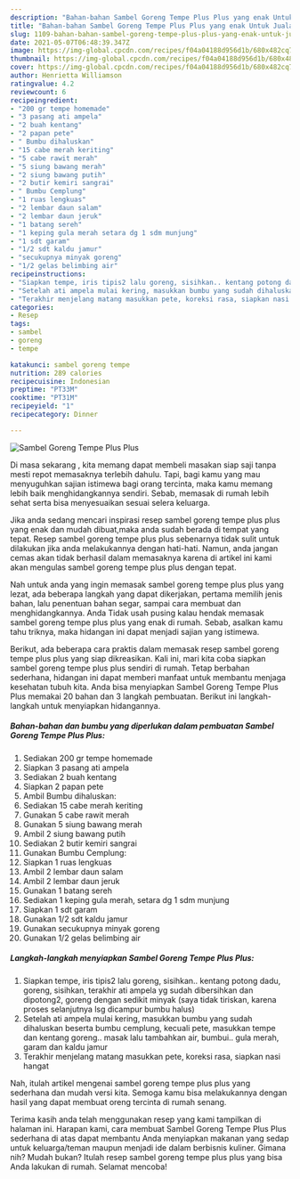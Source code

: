 ```yaml
---
description: "Bahan-bahan Sambel Goreng Tempe Plus Plus yang enak Untuk Jualan"
title: "Bahan-bahan Sambel Goreng Tempe Plus Plus yang enak Untuk Jualan"
slug: 1109-bahan-bahan-sambel-goreng-tempe-plus-plus-yang-enak-untuk-jualan
date: 2021-05-07T06:48:39.347Z
image: https://img-global.cpcdn.com/recipes/f04a04188d956d1b/680x482cq70/sambel-goreng-tempe-plus-plus-foto-resep-utama.jpg
thumbnail: https://img-global.cpcdn.com/recipes/f04a04188d956d1b/680x482cq70/sambel-goreng-tempe-plus-plus-foto-resep-utama.jpg
cover: https://img-global.cpcdn.com/recipes/f04a04188d956d1b/680x482cq70/sambel-goreng-tempe-plus-plus-foto-resep-utama.jpg
author: Henrietta Williamson
ratingvalue: 4.2
reviewcount: 6
recipeingredient:
- "200 gr tempe homemade"
- "3 pasang ati ampela"
- "2 buah kentang"
- "2 papan pete"
- " Bumbu dihaluskan"
- "15 cabe merah keriting"
- "5 cabe rawit merah"
- "5 siung bawang merah"
- "2 siung bawang putih"
- "2 butir kemiri sangrai"
- " Bumbu Cemplung"
- "1 ruas lengkuas"
- "2 lembar daun salam"
- "2 lembar daun jeruk"
- "1 batang sereh"
- "1 keping gula merah setara dg 1 sdm munjung"
- "1 sdt garam"
- "1/2 sdt kaldu jamur"
- "secukupnya minyak goreng"
- "1/2 gelas belimbing air"
recipeinstructions:
- "Siapkan tempe, iris tipis2 lalu goreng, sisihkan.. kentang potong dadu, goreng, sisihkan, terakhir ati ampela yg sudah dibersihkan dan dipotong2, goreng dengan sedikit minyak (saya tidak tiriskan, karena proses selanjutnya lsg dicampur bumbu halus)"
- "Setelah ati ampela mulai kering, masukkan bumbu yang sudah dihaluskan beserta bumbu cemplung, kecuali pete, masukkan tempe dan kentang goreng.. masak lalu tambahkan air, bumbui.. gula merah, garam dan kaldu jamur"
- "Terakhir menjelang matang masukkan pete, koreksi rasa, siapkan nasi hangat"
categories:
- Resep
tags:
- sambel
- goreng
- tempe

katakunci: sambel goreng tempe 
nutrition: 289 calories
recipecuisine: Indonesian
preptime: "PT33M"
cooktime: "PT31M"
recipeyield: "1"
recipecategory: Dinner

---
```



![Sambel Goreng Tempe Plus Plus](https://img-global.cpcdn.com/recipes/f04a04188d956d1b/680x482cq70/sambel-goreng-tempe-plus-plus-foto-resep-utama.jpg)

Di masa  sekarang , kita memang dapat membeli masakan siap saji tanpa mesti repot memasaknya terlebih dahulu. Tapi, bagi kamu yang mau menyuguhkan sajian istimewa bagi orang tercinta, maka kamu memang lebih baik menghidangkannya sendiri. Sebab, memasak di rumah lebih sehat serta bisa menyesuaikan sesuai selera keluarga.

Jika anda sedang mencari inspirasi resep sambel goreng tempe plus plus yang enak dan mudah dibuat,maka anda sudah berada di tempat yang tepat. Resep sambel goreng tempe plus plus  sebenarnya tidak sulit untuk dilakukan jika anda melakukannya dengan hati-hati. Namun, anda jangan cemas akan tidak berhasil dalam memasaknya 
karena di artikel ini kami akan mengulas sambel goreng tempe plus plus dengan tepat.  



Nah untuk anda yang ingin memasak sambel goreng tempe plus plus yang lezat, ada beberapa langkah yang dapat dikerjakan, pertama memilih jenis bahan, lalu penentuan bahan segar, sampai cara membuat dan menghidangkannya. Anda Tidak usah pusing kalau hendak memasak sambel goreng tempe plus plus yang enak di rumah. Sebab, asalkan kamu  tahu triknya, maka hidangan ini dapat menjadi sajian yang istimewa.

Berikut, ada beberapa cara praktis  dalam memasak resep sambel goreng tempe plus plus yang siap dikreasikan. Kali ini, mari kita coba siapkan sambel goreng tempe plus plus sendiri di rumah. Tetap berbahan sederhana, hidangan ini dapat memberi manfaat untuk membantu menjaga kesehatan tubuh kita. Anda bisa menyiapkan Sambel Goreng Tempe Plus Plus memakai 20 bahan dan 3 langkah pembuatan. Berikut ini langkah-langkah untuk menyiapkan hidangannya.

<!--inarticleads1-->

##### Bahan-bahan dan bumbu yang diperlukan dalam pembuatan Sambel Goreng Tempe Plus Plus:

1. Sediakan 200 gr tempe homemade
1. Siapkan 3 pasang ati ampela
1. Sediakan 2 buah kentang
1. Siapkan 2 papan pete
1. Ambil  Bumbu dihaluskan:
1. Sediakan 15 cabe merah keriting
1. Gunakan 5 cabe rawit merah
1. Gunakan 5 siung bawang merah
1. Ambil 2 siung bawang putih
1. Sediakan 2 butir kemiri sangrai
1. Gunakan  Bumbu Cemplung:
1. Siapkan 1 ruas lengkuas
1. Ambil 2 lembar daun salam
1. Ambil 2 lembar daun jeruk
1. Gunakan 1 batang sereh
1. Sediakan 1 keping gula merah, setara dg 1 sdm munjung
1. Siapkan 1 sdt garam
1. Gunakan 1/2 sdt kaldu jamur
1. Gunakan secukupnya minyak goreng
1. Gunakan 1/2 gelas belimbing air




<!--inarticleads2-->

##### Langkah-langkah menyiapkan Sambel Goreng Tempe Plus Plus:

1. Siapkan tempe, iris tipis2 lalu goreng, sisihkan.. kentang potong dadu, goreng, sisihkan, terakhir ati ampela yg sudah dibersihkan dan dipotong2, goreng dengan sedikit minyak (saya tidak tiriskan, karena proses selanjutnya lsg dicampur bumbu halus)
1. Setelah ati ampela mulai kering, masukkan bumbu yang sudah dihaluskan beserta bumbu cemplung, kecuali pete, masukkan tempe dan kentang goreng.. masak lalu tambahkan air, bumbui.. gula merah, garam dan kaldu jamur
1. Terakhir menjelang matang masukkan pete, koreksi rasa, siapkan nasi hangat




Nah, itulah artikel mengenai  sambel goreng tempe plus plus  yang sederhana dan mudah versi kita. Semoga kamu bisa melakukannya dengan hasil yang dapat membuat oreng tercinta di rumah senang. 

Terima kasih anda telah menggunakan resep yang kami tampilkan di halaman ini. Harapan kami, cara membuat  Sambel Goreng Tempe Plus Plus sederhana di atas dapat membantu Anda menyiapkan makanan yang sedap untuk keluarga/teman maupun menjadi ide dalam berbisnis kuliner. Gimana nih? Mudah bukan? Itulah resep sambel goreng tempe plus plus yang bisa Anda lakukan di rumah. Selamat mencoba!

